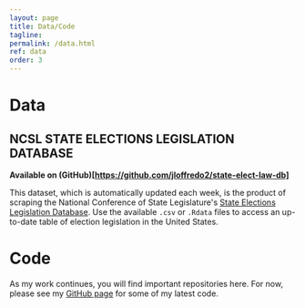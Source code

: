 ```yaml
---
layout: page
title: Data/Code
tagline:
permalink: /data.html
ref: data
order: 3
---
```


# Data
## NCSL STATE ELECTIONS LEGISLATION DATABASE
**Available on (GitHub)[https://github.com/jloffredo2/state-elect-law-db]**

This dataset, which is automatically updated each week, is the product of scraping the National Conference of State Legislature's [State Elections Legislation Database](http://www.ncsl.org/research/elections-and-campaigns/elections-legislation-database.aspx). Use the available `.csv` or `.Rdata` files to access an up-to-date table of election legislation in the United States.

# Code
As my work continues, you will find important repositories here. For now, please see my [GitHub page](https://github.com/jloffredo2) for some of my latest code.
